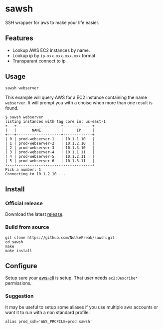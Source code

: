 # sawsh

SSH wrapper for aws to make your life easier.

## Features

 - Lookup AWS EC2 instances by name.
 - Lookup ip by `ip-xxx.xxx.xxx.xxx` format.
 - Transparant connect to ip

## Usage

```
sawsh webserver
```

This example will query AWS for a EC2 instance containing the name `webserver`. It will prompt you with a choise when
more than one result is found.

```
$ sawsh webserver
listing instances with tag core in: us-east-1
+---+--------------------+-------------+
|   |       NAME         |      IP     |
+---+--------------------+-------------+
| 0 | prod-webserver-1   | 10.1.1.10   |
| 1 | prod-webserver-2   | 10.1.2.10   |
| 2 | prod-webserver-3   | 10.1.3.10   |
| 3 | prod-webserver-4   | 10.1.1.11   |
| 4 | prod-webserver-5   | 10.1.2.11   |
| 5 | prod-webserver-6   | 10.1.3.11   |
+---+--------------------+-------------+
Pick a number: 1
Connecting to 10.1.2.10 ...
```

## Install

### Official release

Download the latest [release](https://github.com/NoUseFreak/sawsh/releases).

### Build from source

```
git clone https://github.com/NoUseFreak/sawsh.git
cd sawsh
make
make install
```
## Configure

Setup sure your [aws-cli](http://docs.aws.amazon.com/cli/latest/userguide/cli-chap-getting-started.html) is setup. That user needs `ec2:Describe*` permissions.

### Suggestion

It may be useful to setup some aliases if you use multiple aws accounts or want it to run with a non standard profile. 

```
alias prod_ssh='AWS_PROFILE=prod sawsh'
```
